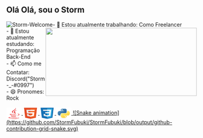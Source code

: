 ## Olá Olá, sou o Storm
<div>
  <img align="left" alt="Storm-Welcome" src="https://cdn.discordapp.com/attachments/647179399757824003/874077537104445470/Emoji_especial_do_storm.png">
  <img align="right" width="400em" height="180em" src="https://github-readme-stats.vercel.app/api?username=StormFubuki&show_icons=true&theme=dracula&include_all_commits=true&count_private=true"/>
- 🔭 Estou atualmente trabalhando: Como Freelancer
  <br>
- 🌱 Estou atualmente estudando: Programação Back-End
  <br>
- 📫 Como me Contatar: Discord("Storm -_-#0997")
  <br>
- 😄 Pronomes: Rock
  <a href="https://github.com/StormFubuki">
  <!--<img height="180em" src="https://github-readme-stats.vercel.app/api/top-langs/?username=StormFubuki&layout=compact&langs_count=7&theme=dracula"/>-->
</div>
<div style="display: inline_block"><br>
  <img align="center" alt="Storm-Java" height="30" width="40" src="https://raw.githubusercontent.com/devicons/devicon/master/icons/java/java-plain.svg">
  <img align="center" alt="Storm-HTML" height="30" width="40" src="https://raw.githubusercontent.com/devicons/devicon/master/icons/html5/html5-original.svg">
  <img align="center" alt="Storm-CSS" height="30" width="40" src="https://raw.githubusercontent.com/devicons/devicon/master/icons/css3/css3-original.svg">
  <img align="center" alt="Storm-Python" height="30" width="40" src="https://raw.githubusercontent.com/devicons/devicon/master/icons/python/python-original.svg">
  ![Snake animation](https://github.com/StormFubuki/StormFubuki/blob/output/github-contribution-grid-snake.svg)
</div>
